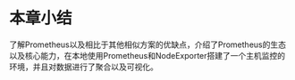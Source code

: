 # 本章小结

了解Prometheus以及相比于其他相似方案的优缺点，介绍了Prometheus的生态以及核心能力，在本地使用Prometheus和NodeExporter搭建了一个主机监控的环境，并且对数据进行了聚合以及可视化。